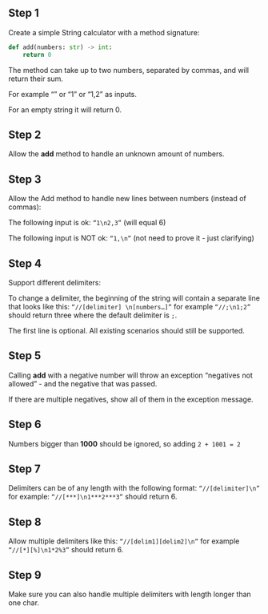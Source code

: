 ## Step 1

Create a simple String calculator with a method signature:

```python
def add(numbers: str) -> int:
    return 0
```

The method can take up to two numbers, separated by commas, and will return their sum.

For example “” or “1” or “1,2” as inputs.

For an empty string it will return 0.

## Step 2

Allow the **add** method to handle an unknown amount of numbers.

## Step 3

Allow the Add method to handle new lines between numbers (instead of commas):

The following input is ok: `“1\n2,3”` (will equal 6)

The following input is NOT ok: `“1,\n”` (not need to prove it - just clarifying)

## Step 4

Support different delimiters:

To change a delimiter, the beginning of the string will contain a separate line that looks like this: `“//[delimiter]
\n[numbers…]”` for example `“//;\n1;2”` should return three where the default delimiter is `;`.

The first line is optional. All existing scenarios should still be supported.

## Step 5

Calling **add** with a negative number will throw an exception “negatives not allowed” - and the negative that was
passed.

If there are multiple negatives, show all of them in the exception message.

## Step 6

Numbers bigger than **1000** should be ignored, so adding `2 + 1001 = 2`

## Step 7

Delimiters can be of any length with the following format: `“//[delimiter]\n”` for example: `“//[***]\n1***2***3”`
should
return 6.

## Step 8

Allow multiple delimiters like this: `“//[delim1][delim2]\n”` for example `“//[*][%]\n1*2%3”` should return 6.

## Step 9

Make sure you can also handle multiple delimiters with length longer than one char.